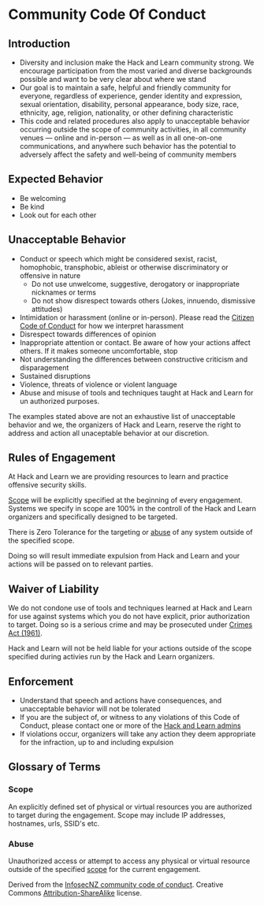 # Community Code Of Conduct

## Introduction

* Diversity and inclusion make the Hack and Learn community strong. We encourage participation from the most varied and diverse backgrounds possible and want to be very clear about where we stand
* Our goal is to maintain a safe, helpful and friendly community for everyone, regardless of experience, gender identity and expression, sexual orientation, disability, personal appearance, body size, race, ethnicity, age, religion, nationality, or other defining characteristic
* This code and related procedures also apply to unacceptable behavior occurring outside the scope of community activities, in all community venues — online and in-person — as well as in all one-on-one communications, and anywhere such behavior has the potential to adversely affect the safety and well-being of community members

## Expected Behavior

* Be welcoming
* Be kind
* Look out for each other

## Unacceptable Behavior

* Conduct or speech which might be considered sexist, racist, homophobic, transphobic, ableist or otherwise discriminatory or offensive in nature
  * Do not use unwelcome, suggestive, derogatory or inappropriate nicknames or terms
  * Do not show disrespect towards others (Jokes, innuendo, dismissive attitudes)
* Intimidation or harassment (online or in-person). Please read the [Citizen Code of Conduct](http://citizencodeofconduct.org/) for how we interpret harassment
* Disrespect towards differences of opinion
* Inappropriate attention or contact. Be aware of how your actions affect others. If it makes someone uncomfortable, stop
* Not understanding the differences between constructive criticism and disparagement
* Sustained disruptions
* Violence, threats of violence or violent language
* Abuse and misuse of tools and techniques taught at Hack and Learn for un authorized purposes.

The examples stated above are not an exhaustive list of unacceptable behavior and we, the organizers of Hack and Learn, reserve the right to address and action all unaceptable behavior at our discretion.

## Rules of Engagement

At Hack and Learn we are providing resources to learn and practice offensive security skills.

[Scope](#scope) will be explicitly specified at the beginning of every engagement. Systems we specify in scope are 100% in the controll of the Hack and Learn organizers and specifically designed to be targeted.

There is Zero Tolerance for the targeting or [abuse](#abuse) of any system outside of the specified scope.

Doing so will result immediate expulsion from Hack and Learn and your actions will be passed on to relevant parties.

## Waiver of Liability

We do not condone use of tools and techniques learned at Hack and Learn for use against systems which you do not have explicit, prior authorization to target.
Doing so is a serious crime and may be prosecuted under [Crimes Act (1961)](http://www.legislation.govt.nz/act/public/1961/0043/latest/whole.html#DLM330415).

Hack and Learn will not be held liable for your actions outside of the scope specified during activies run by the Hack and Learn organizers.


## Enforcement

* Understand that speech and actions have consequences, and unacceptable behavior will not be tolerated
* If you are the subject of, or witness to any violations of this Code of Conduct, please contact one or more of the [Hack and Learn admins](https://hackandlearn.slack.com/account/team)
* If violations occur, organizers will take any action they deem appropriate for the infraction, up to and including expulsion

## Glossary of Terms

### Scope 
An explicitly defined set of physical or virtual resources you are authorized to target during the engagement. Scope may include IP addresses, hostnames, urls, SSID's etc.

### Abuse
Unauthorized access or attempt to access any physical or virtual resource outside of the specified [scope](#scope) for the current engagement.


Derived from the [InfosecNZ community code of conduct](https://github.com/binarymist/InfoSecNZ/blob/master/README.md). Creative Commons [Attribution-ShareAlike](https://creativecommons.org/licenses/by-sa/3.0/) license.